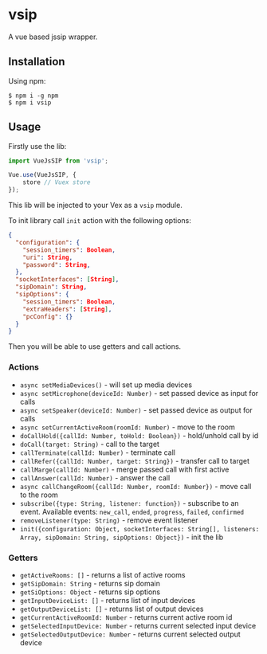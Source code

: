 # vsip
A vue based jssip wrapper. 

## Installation
Using npm:
```shell
$ npm i -g npm
$ npm i vsip
```

## Usage
Firstly use the lib:
```javascript
import VueJsSIP from 'vsip';

Vue.use(VueJsSIP, {
    store // Vuex store
});
```
This lib will be injected to your Vex as a `vsip` module.

To init library call `init` action with the following options:
```json
{
  "configuration": {
    "session_timers": Boolean,
    "uri": String,
    "password": String,
  },
  "socketInterfaces": [String],
  "sipDomain": String,
  "sipOptions": {
    "session_timers": Boolean,
    "extraHeaders": [String],
    "pcConfig": {}
  }
}
```

Then you will be able to use getters and call actions.

### Actions
- `async setMediaDevices()` - will set up media devices
- `async setMicrophone(deviceId: Number)` - set passed device as input for calls
- `async setSpeaker(deviceId: Number)` - set passed device as output for calls
- `async setCurrentActiveRoom(roomId: Number)` - move to the room
- `doCallHold({callId: Number, toHold: Boolean})` - hold/unhold call by id
- `doCall(target: String)` - call to the target
- `callTerminate(callId: Number)` - terminate call
- `callRefer({callId: Number, target: String})` - transfer call to target
- `callMarge(callId: Number)` - merge passed call with first active
- `callAnswer(callId: Number)` - answer the call
- `async callChangeRoom({callId: Number, roomId: Number})` - move call to the room
- `subscribe({type: String, listener: function})` - subscribe to an event. Available events: `new_call`, `ended`, `progress`, `failed`, `confirmed` 
- `removeListener(type: String)` - remove event listener
- `init({configuration: Object, socketInterfaces: String[], listeners: Array, sipDomain: String, sipOptions: Object})` - init the lib

### Getters
- `getActiveRooms: []` - returns a list of active rooms
- `getSipDomain: String` - returns sip domain 
- `getSiOptions: Object` - returns sip options 
- `getInputDeviceList: []` - returns list of input devices 
- `getOutputDeviceList: []` - returns list of output devices 
- `getCurrentActiveRoomId: Number` - returns current active room id
- `getSelectedInputDevice: Number` - returns current selected input device
- `getSelectedOutputDevice: Number` - returns current selected output device